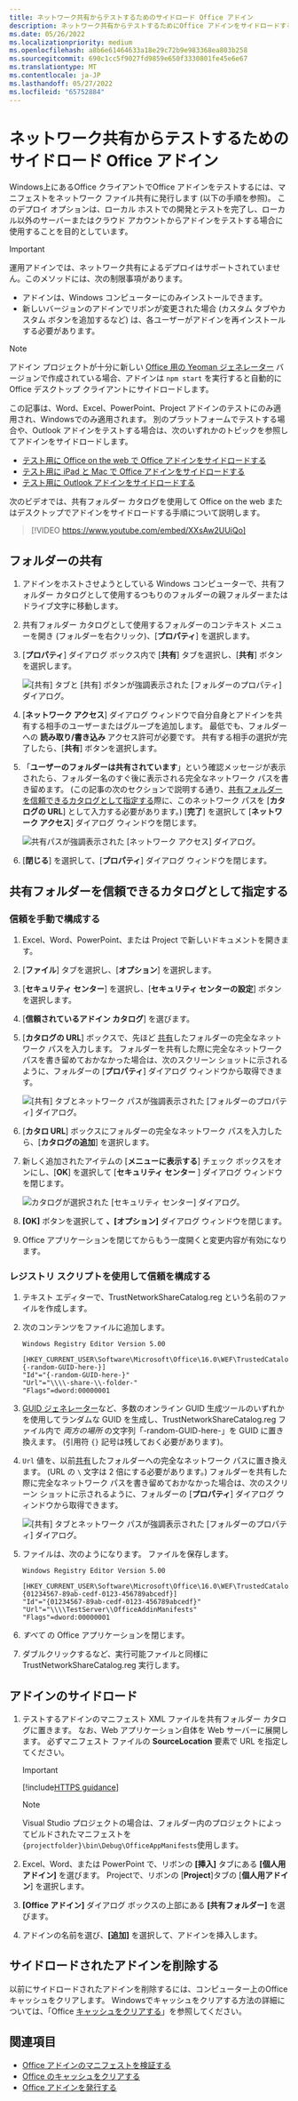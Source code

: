 ```yaml
---
title: ネットワーク共有からテストするためのサイドロード Office アドイン
description: ネットワーク共有からテストするためにOffice アドインをサイドロードする方法について説明します。
ms.date: 05/26/2022
ms.localizationpriority: medium
ms.openlocfilehash: a8b6e61464633a18e29c72b9e983368ea803b258
ms.sourcegitcommit: 690c1cc5f9027fd9859e650f3330801fe45e6e67
ms.translationtype: MT
ms.contentlocale: ja-JP
ms.lasthandoff: 05/27/2022
ms.locfileid: "65752884"
---
```

# <a name="sideload-office-add-ins-for-testing-from-a-network-share"></a>ネットワーク共有からテストするためのサイドロード Office アドイン

Windows上にあるOffice クライアントでOffice アドインをテストするには、マニフェストをネットワーク ファイル共有に発行します (以下の手順を参照)。 このデプロイ オプションは、ローカル ホストでの開発とテストを完了し、ローカル以外のサーバーまたはクラウド アカウントからアドインをテストする場合に使用することを目的としています。

> [!IMPORTANT]
> 運用アドインでは、ネットワーク共有によるデプロイはサポートされていません。このメソッドには、次の制限事項があります。
>
> - アドインは、Windows コンピューターにのみインストールできます。
> - 新しいバージョンのアドインでリボンが変更された場合 (カスタム タブやカスタム ボタンを追加するなど) は、各ユーザーがアドインを再インストールする必要があります。

> [!NOTE]
> アドイン プロジェクトが十分に新しい [Office 用の Yeoman ジェネレーター](../develop/yeoman-generator-overview.md) バージョンで作成されている場合、アドインは `npm start` を実行すると自動的に Office デスクトップ クライアントにサイドロードします。

この記事は、Word、Excel、PowerPoint、Project アドインのテストにのみ適用され、Windowsでのみ適用されます。 別のプラットフォームでテストする場合や、Outlook アドインをテストする場合は、次のいずれかのトピックを参照してアドインをサイドロードします。

- [テスト用に Office on the web で Office アドインをサイドロードする](sideload-office-add-ins-for-testing.md)
- [テスト用に iPad と Mac で Office アドインをサイドロードする](sideload-an-office-add-in-on-ipad-and-mac.md)
- [テスト用に Outlook アドインをサイドロードする](../outlook/sideload-outlook-add-ins-for-testing.md)

次のビデオでは、共有フォルダー カタログを使用して Office on the web またはデスクトップでアドインをサイドロードする手順について説明します。  

> [!VIDEO https://www.youtube.com/embed/XXsAw2UUiQo]

## <a name="share-a-folder"></a>フォルダーの共有

1. アドインをホストさせようとしている Windows コンピューターで、共有フォルダー カタログとして使用するつもりのフォルダーの親フォルダーまたはドライブ文字に移動します。

1. 共有フォルダー カタログとして使用するフォルダーのコンテキスト メニューを開き (フォルダーを右クリック)、[**プロパティ**] を選択します。

1. [**プロパティ**] ダイアログ ボックス内で [**共有**] タブを選択し、[**共有**] ボタンを選択します。

    ![[共有] タブと [共有] ボタンが強調表示された [フォルダーのプロパティ] ダイアログ。](../images/sideload-windows-properties-dialog.png)

1. [**ネットワーク アクセス**] ダイアログ ウィンドウで自分自身とアドインを共有する相手のユーザーまたはグループを追加します。 最低でも、フォルダーへの **読み取り/書き込み** アクセス許可が必要です。 共有する相手の選択が完了したら、[**共有**] ボタンを選択します。

1. 「**ユーザーのフォルダーは共有されています**」という確認メッセージが表示されたら、フォルダー名のすぐ後に表示される完全なネットワーク パスを書き留めます。 (この記事の次のセクションで説明する通り、[共有フォルダーを信頼できるカタログとして指定する](#specify-the-shared-folder-as-a-trusted-catalog)際に、このネットワーク パスを [**カタログの URL**] として入力する必要があります。) [**完了**] を選択して [**ネットワーク アクセス**] ダイアログ ウィンドウを閉じます。

   ![共有パスが強調表示された [ネットワーク アクセス] ダイアログ。](../images/sideload-windows-network-access-dialog.png)

1. [**閉じる**] を選択して、[**プロパティ**] ダイアログ ウィンドウを閉じます。

## <a name="specify-the-shared-folder-as-a-trusted-catalog"></a>共有フォルダーを信頼できるカタログとして指定する

### <a name="configure-the-trust-manually"></a>信頼を手動で構成する

1. Excel、Word、PowerPoint、または Project で新しいドキュメントを開きます。

1. [**ファイル**] タブを選択し、[**オプション**] を選択します。

1. [**セキュリティ センター**] を選択し、[**セキュリティ センターの設定**] ボタンを選択します。

1. [**信頼されているアドイン カタログ**] を選びます。

1. [**カタログの URL**] ボックスで、先ほど [共有](#share-a-folder)したフォルダーの完全なネットワーク パスを入力します。 フォルダーを共有した際に完全なネットワーク パスを書き留めておかなかった場合は、次のスクリーン ショットに示されるように、フォルダーの [**プロパティ**] ダイアログ ウィンドウから取得できます。

    ![[共有] タブとネットワーク パスが強調表示された [フォルダーのプロパティ] ダイアログ。](../images/sideload-windows-properties-dialog-2.png)

1. [**カタロ URL**] ボックスにフォルダーの完全なネットワーク パスを入力したら、[**カタログの追加**] を選択します。

1. 新しく追加されたアイテムの [**メニューに表示する**] チェック ボックスをオンにし、[**OK**] を選択して [**セキュリティ センター** ] ダイアログ ウィンドウを閉じます。 

    ![カタログが選択された [セキュリティ センター] ダイアログ。](../images/sideload-windows-trust-center-dialog.png)

1. **[OK]** ボタンを選択して **、[オプション]** ダイアログ ウィンドウを閉じます。

1. Office アプリケーションを閉じてからもう一度開くと変更内容が有効になります。

### <a name="configure-the-trust-with-a-registry-script"></a>レジストリ スクリプトを使用して信頼を構成する

1. テキスト エディターで、TrustNetworkShareCatalog.reg という名前のファイルを作成します。

1. 次のコンテンツをファイルに追加します。

    ```text
    Windows Registry Editor Version 5.00

    [HKEY_CURRENT_USER\Software\Microsoft\Office\16.0\WEF\TrustedCatalogs\{-random-GUID-here-}]
    "Id"="{-random-GUID-here-}"
    "Url"="\\\\-share-\\-folder-"
    "Flags"=dword:00000001
    ```

1. [GUID ジェネレーター](https://guidgenerator.com/)など、多数のオンライン GUID 生成ツールのいずれかを使用してランダムな GUID を生成し、TrustNetworkShareCatalog.reg ファイル内で *両方の場所* の文字列「-random-GUID-here-」を GUID に置き換えます。 (引用符 `{}` 記号は残しておく必要があります)。

1. `Url` 値を、以前[共有](#share-a-folder)したフォルダーへの完全なネットワーク パスに置き換えます。 (URL の `\` 文字は 2 倍にする必要があります。) フォルダーを共有した際に完全なネットワーク パスを書き留めておかなかった場合は、次のスクリーン ショットに示されるように、フォルダーの [**プロパティ**] ダイアログ ウィンドウから取得できます。

    ![[共有] タブとネットワーク パスが強調表示された [フォルダーのプロパティ] ダイアログ。](../images/sideload-windows-properties-dialog-2.png)

1. ファイルは、次のようになります。 ファイルを保存します。

    ```text
    Windows Registry Editor Version 5.00

    [HKEY_CURRENT_USER\Software\Microsoft\Office\16.0\WEF\TrustedCatalogs\{01234567-89ab-cedf-0123-456789abcedf}]
    "Id"="{01234567-89ab-cedf-0123-456789abcedf}"
    "Url"="\\\\TestServer\\OfficeAddinManifests"
    "Flags"=dword:00000001
    ```

1. *すべて* の Office アプリケーションを閉じます。

1. ダブルクリックするなど、実行可能ファイルと同様に TrustNetworkShareCatalog.reg 実行します。

## <a name="sideload-your-add-in"></a>アドインのサイドロード

1. テストするアドインのマニフェスト XML ファイルを共有フォルダー カタログに置きます。 なお、Web アプリケーション自体を Web サーバーに展開します。 必ずマニフェスト ファイルの **SourceLocation** 要素で URL を指定してください。

    > [!IMPORTANT]
    > [!include[HTTPS guidance](../includes/https-guidance.md)]

    > [!NOTE]
    > Visual Studio プロジェクトの場合は、フォルダー内のプロジェクトによってビルドされたマニフェストを`{projectfolder}\bin\Debug\OfficeAppManifests`使用します。

1. Excel、Word、または PowerPoint で、リボンの **[挿入]** タブにある **[個人用アドイン]** を選びます。 Projectで、リボンの [**Project**]タブの [**個人用アドイン**] を選択します。

1. **[Office アドイン]** ダイアログ ボックスの上部にある **[共有フォルダー]** を選びます。

1. アドインの名前を選び、**[追加]** を選択して、アドインを挿入します。

## <a name="remove-a-sideloaded-add-in"></a>サイドロードされたアドインを削除する

以前にサイドロードされたアドインを削除するには、コンピューター上のOffice キャッシュをクリアします。 Windowsでキャッシュをクリアする方法の詳細については、「Office [キャッシュをクリアする](clear-cache.md#clear-the-office-cache-on-windows)」を参照してください。

## <a name="see-also"></a>関連項目

- [Office アドインのマニフェストを検証する](troubleshoot-manifest.md)
- [Office のキャッシュをクリアする](clear-cache.md)
- [Office アドインを発行する](../publish/publish.md)
